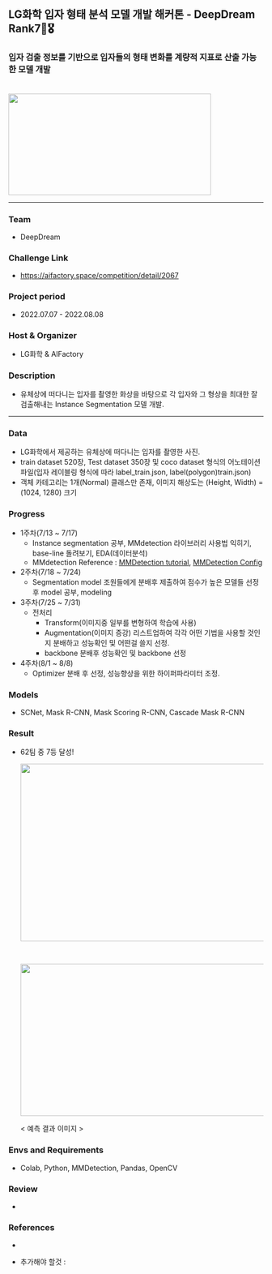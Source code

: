 ## LG화학 입자 형태 분석 모델 개발 해커톤 - DeepDream Rank7🏅🎖

### 입자 검출 정보를 기반으로 입자들의 형태 변화를 계량적 지표로 산출 가능한 모델 개발 <br/><br/>

<img src="https://user-images.githubusercontent.com/103362361/187381517-1abe006c-6073-4f27-9e55-ae35d388828e.png"  width="400" height="200"/>

---

### Team 
- DeepDream 

### Challenge Link  
- https://aifactory.space/competition/detail/2067 

### Project period   
- 2022.07.07 - 2022.08.08

### Host & Organizer 
- LG화학 & AIFactory

### Description
- 유체상에 떠다니는 입자를 촬영한 화상을 바탕으로 각 입자와 그 형상을 최대한 잘 검출해내는 Instance Segmentation 모델 개발.

--- 
### Data
- LG화학에서 제공하는 유체상에 떠다니는 입자를 촬영한 사진.
- train dataset 520장, Test dataset 350장 및 coco dataset 형식의 어노테이션 파일(입자 레이블링 형식에 따라 label_train.json, label(polygon)train.json) 
- 객체 카테고리는 1개(Normal) 클래스만 존재, 이미지 해상도는 (Height, Width) = (1024, 1280) 크기

### Progress
- 1주차(7/13 ~ 7/17)  
  - Instance segmentation 공부, MMdetection 라이브러리 사용법 익히기, base-line 돌려보기, EDA(데이터분석) 
  - MMdetection Reference : [MMDetection tutorial](https://greeksharifa.github.io/references/2021/09/05/MMDetection02/),  [MMDetection Config](https://velog.io/@dust_potato/MM-Detection-Config-%EC%9D%B4%ED%95%B4%ED%95%98%EA%B8%B0)
- 2주차(7/18 ~ 7/24)  
  - Segmentation model 조원들에게 분배후 제출하여 점수가 높은 모델들 선정 후 model 공부, modeling
- 3주차(7/25 ~ 7/31)  
  - 전처리 
    - Transform(이미지중 일부를 변형하여 학습에 사용)  
    - Augmentation(이미지 증강) 리스트업하여 각각 어떤 기법을 사용할 것인지 분배하고 성능확인 및 어떤걸 쓸지 선정.
    - backbone 분배후 성능확인 및 backbone 선정 
- 4주차(8/1 ~ 8/8)  
  - Optimizer 분배 후 선정, 성능향상을 위한 하이퍼파라미터 조정.

### Models  
- SCNet, Mask R-CNN, Mask Scoring R-CNN, Cascade Mask R-CNN
  

### Result
- 62팀 중 7등 달성!
 
  <img src="https://user-images.githubusercontent.com/103362361/187385788-913ff59d-cc4a-4d4a-bebc-456c99575e92.png"  width="700" height="350"/> <br/>
    
  <br/>
    
  <img src="https://user-images.githubusercontent.com/103362361/187386154-609a16be-80f0-448a-8033-e97df87c3954.png"  width="500" height="300"/> <br/>
    
  < 예측 결과 이미지 >



### Envs and Requirements
- Colab, Python, MMDetection, Pandas, OpenCV



### Review
-



### References
-

 
- 추가해야 할것 :  






























<!--

## Description

대회 링크 : https://aifactory.space/competition/detail/2067 <br/>

대회 기간 : 2022.07.07(목) 8:00 ~ 2022.08.08(월) 18:00 <br/>

주최 : LG화학 <br/>

주관 : AIFactory <br/>

주제 : 유체상에 떠다니는 입자를 촬영한 화상을 바탕으로 각 입자와 그 형상을 최대한 잘 검출해내는 Instance Segmentation 모델 개발. <br/>

팀 : DeepDream <br/>




<img src="https://user-images.githubusercontent.com/103362361/187381517-1abe006c-6073-4f27-9e55-ae35d388828e.png"  width="500" height="300"/> <br/>

---

## WorkFlow 


각 진행상황에 대해 왜 이렇게 했고 어떻게 생각을 했는지에 대한 원인, 고찰이 들어가야 한다.
왜 워크플로우를 왜 이렇게 잡았는지, 왜 Augmentation을 리스트업 하고 Backbone을 정했는지.



### 1. 데이터  
   
   LG화학에서 제공하는 유체상에 떠다니는 입자를 촬영한 사진. <br/>
   
   train dataset 520장, Test dataset 350장 및 coco dataset 형식의 어노테이션 파일(입자 레이블링 형식에 따라 label_train.json, label(polygon)train.json)  <br/>
   
   객체 카테고리는 1개(Normal) 클래스만 존재, 이미지 해상도는 (Height, Width) = (1024, 1280) 크기 <br/>

   - 데이터 분석
     - 데이터셋의 이미지와 마스킹 좌표 시각화 
     - <img src="https://user-images.githubusercontent.com/103362361/188362239-3ce1dbd7-856b-44c9-962e-fc9e23897dcd.png"  width="250" height="250"/> <img src="https://user-images.githubusercontent.com/103362361/188362346-9c810636-9c27-438d-99b0-ad0f77bf76ca.png"  width="250" height="250"/>
     - 💡 시각화 해본 결과, 마스킹된 부분들은 이미지만 봤을때 예상한 마스킹보다 훨씬 적었다. 
     - ➡ 데이터의 복잡도가 낮다고 판단, 복잡한 모델을 사용하거나 과한 Augmentation이 적용될 경우 성능이 저하되지 않을까 라는 생각을 하였다. 


### 2. 진행 내용
   
   #### 1주차(7/13 ~ 7/17)  
   
   Instance segmentation 공부, MMdetection 라이브러리 사용법 익히기, base-line 돌려보기, EDA(데이터분석) <br/>
   
   MMdetection Reference : [MMDetection tutorial](https://greeksharifa.github.io/references/2021/09/05/MMDetection02/),  [MMDetection Config](https://velog.io/@dust_potato/MM-Detection-Config-%EC%9D%B4%ED%95%B4%ED%95%98%EA%B8%B0)

   #### 2주차(7/18 ~ 7/24)  
   
   Segmentation model 조원들에게 분배후 제출하여 점수가 높은 모델들 선정 후 model 공부, modeling <br/>
   
   
   
   - 💬 왜 모델을 분배하였는가❔❔
     - MMDetection에는 많은 Instace Segmentation 모델이 존재.
     
     - 데이터 분석후 데이터와 맞지 않다는 모델들을 제외하고도 여러 많은 모델들이 존재하는데 각 모델들을 공부한다음 데이터와 맞다고 생각되는 모델을 정하기엔 시간이 촉박하여 조원들에게 모델들을 분배후 성능을 보고 모델을 선정함.
     
     
     
   - 💬 왜 모델을 먼저 선택하고 Augmentation순으로 Workflow를 잡았는가 ❔❔
     - 데이터를 보고 데이터의 복잡도가 높지 않다고 판단. 먼저 Augmentation을 해주면 데이터의 복잡도가 증가하는데 어떤 증강 기법들을 사용해야 최적의 성능을 내는지 알수없음.
     - 모델마다 복잡도도 다양하기에 먼저 모델을 고정시키고 Augmentation을 다양하게 적용시켜 성능향상을 보는것이 좋을거라 생각하여 모델을 먼저 선택하였다.
     
     
     
     <br/>
     
   
   
   분배모델| 점수
   -------|-------|
   SCNet_r50_fpn_1x(12epoch)_coco  |  0.5861291233  |
   Solov2 |  0.5393581245  |
   Cascade Mask R-CNN_r50_fpn_1x_coco | 0.5850912865 |
   Mask Scoring R-CNN_r50_fpn_1x_coco | 0.5636328897  |
   Hybird Task Cascade=htc_r50_fpn_1x_coco | 0.5548114978  |
   Mask R-CNN_r50_fpn_1x_coco  |  0.5472226479 |
   
 
    
   => 👍 SCNet, Mask R-CNN, Mask Scoring R-CNN, Cascade Mask R-CNN  선정 
   
   ( Mask R-CNN은 다른 모델들의 베이스 모델이기에 같이 공부하려고 선정! )

   <br/>

   #### 3주차(7/25 ~ 7/31)  
   
   전처리 
   - Transform(이미지중 일부를 변형하여 학습에 사용)  
      
   - Augmentation(이미지 증강) 리스트업하여 각각 어떤 기법을 사용할 것인지 분배하고 성능확인 및 어떤걸 쓸지 선정.
   
   - backbone 분배후 성능확인 및 backbone 선정 
   
   Backbone |
   -------|
   ResNet stricks back, EfficientNet, ConvNeXt   |  
   HRNet, Generalized Attention  |  
   GCNet, Res2Net |  
   PVT, PVTv2, Swin  |  
   RegNet, ResNest | 
   
   => 👍 ResNext, ResNet strikes back을 최종 Backbone으로 선정.
   
   
   <br/>
   
   
   - Online Data augmentation list-up(Transform)  
     - shear, rotate, resize, flip, equalize, brightness, contrast, minIoUrandomcrop, Albumentation
     - 동일 조건으로 고정. - cascade_rcnn_x101_32x4d_fpn_1x_coco, 12epoch, IOU threshold(0.3 ~ 0.6)
   
   
   Augmentation | 점수 |
   -------|-------|
   all augmentation   |  0.5452023496  |
   resize : 1024,1024 |  0.6041639844  |
   resize : 1280,1024 |  0.6084128911  |
   resize : 1333,800  |  0.6065363398  |
   equalize, brightness, contrast |  0.6044010023  |
   albumentation(Equalize, Brightness, contrast)  |  0.6042227322  |
   miniourandomcrop | 0.6023441395 |
     
   <br/>



   #### 4주차(8/1 ~ 8/8)  
   
   Optimizer 분배 후 선정, 성능향상을 위한 하이퍼파라미터 조정. 
   
   Optimizer |
   -------|
   RMSprop, Rprop   |  
   ASGD, LBFGS  |  
   Adadelta, Adagrad |  
   NAdam, Radam  |  
   SparseAdam, Adamax | 
    
   => 👍 Adadelta를 최종 Opitmizer로 선정
   
   <br/><br/>
   
   
  
  
  
  
  ### 3. 결과 : 62팀 중 7등 달성!
    
    
    
  <img src="https://user-images.githubusercontent.com/103362361/187385788-913ff59d-cc4a-4d4a-bebc-456c99575e92.png"  width="600" height="400"/> <br/>
    
  <br/>
    
  <img src="https://user-images.githubusercontent.com/103362361/187386154-609a16be-80f0-448a-8033-e97df87c3954.png"  width="600" height="400"/> <br/>
    
  < 예측 결과 이미지 >
    

   
---

## Usage Library & Baseline

Usage Library : [MMdetection](https://github.com/open-mmlab/mmdetection)

Base line : Mask R-CNN (대회측에서 baseline code 제공)

-->


<!-- 모델의 성능도 중요하지만 인퍼런스속도가 얼마나 나오냐, 걸리는 시간에 대한 리뷰가 있으면 좋겠다..
아쉬운점 : 우리의 상세한 과정도 나쁘지 않지만 체계적으로 들리진 않았다. = 해볼수 있는걸 다해봤는데 그중 좋을걸 골라서 해봤다. 논리적인 체계가 있어야. 근거가 정확하게 있어서 이거를 이렇게 했고 인사이트가 도출되어서, 나온 인사이트를 보여줘야. 이게 잘 보이지 않으니 다른 문제를 풀면 잘할까? 라는 의문이 듬.
우리가 어떤 역량을 가지고 있는지를 보여줘야하는데 7등했다말고는 보이는게 없음.
논문을 어느정도 리뷰하는내용은 굳이 필요하진 않음. 
-->





